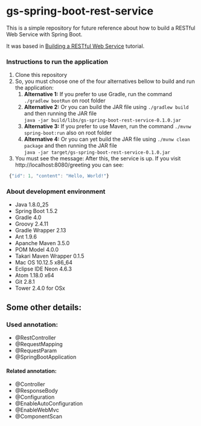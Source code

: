 # gs-spring-boot-rest-service
This is a simple repository for future reference about how to build a RESTful Web Service with Spring Boot.

It was based in [Building a RESTful Web Service](https://spring.io/guides/gs/rest-service/) tutorial.

### Instructions to run the application
1. Clone this repository
2. So, you must choose one of the four alternatives bellow to build and run the application:
    1. **Alternative 1:** If you prefer to use Gradle, run the command `./gradlew bootRun` on root folder
    2. **Alternative 2:** Or you can build the JAR file using `./gradlew build` and then running the JAR file<br /> `java -jar build/libs/gs-spring-boot-rest-service-0.1.0.jar`
    3. **Alternative 3:** If you prefer to use Maven, run the command `./mvnw spring-boot:run` also on root folder
    4. **Alternative 4:** Or you can yet build the JAR file using `./mvnw clean package` and then running the JAR file<br /> `java -jar target/gs-spring-boot-rest-service-0.1.0.jar`
3. You must see the message:
After this, the service is up. If you visit http://localhost:8080/greeting you can see:
```javascript
 {"id": 1, "content": "Hello, World!"}
```

### About development environment

- Java 1.8.0_25
- Spring Boot 1.5.2
- Gradle 4.0
- Groovy 2.4.11
- Gradle Wrapper 2.13
- Ant 1.9.6
- Apanche Maven 3.5.0
- POM Model 4.0.0
- Takari Maven Wrapper 0.1.5
- Mac OS 10.12.5 x86_64
- Eclipse IDE Neon 4.6.3
- Atom 1.18.0 x64
- Git 2.8.1
- Tower 2.4.0 for OSx

## Some other details:

### Used annotation:
- @RestController
- @RequestMapping
- @RequestParam
- @SpringBootApplication

#### Related annotation:
- @Controller
- @ResponseBody
- @Configuration
- @EnableAutoConfiguration
- @EnableWebMvc
- @ComponentScan
